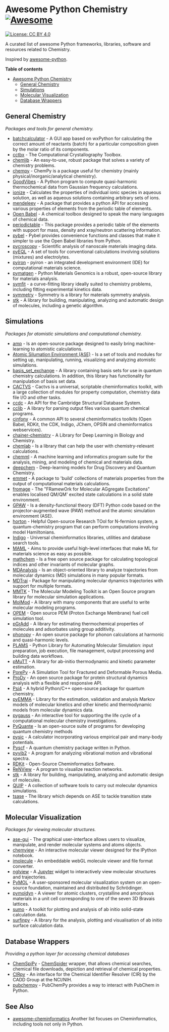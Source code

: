 
# Awesome Python Chemistry [![Awesome](https://cdn.rawgit.com/sindresorhus/awesome/d7305f38d29fed78fa85652e3a63e154dd8e8829/media/badge.svg)](https://github.com/sindresorhus/awesome)
[![License: CC BY 4.0](https://img.shields.io/badge/License-CC%20BY%204.0-lightgrey.svg)](https://creativecommons.org/licenses/by/4.0/)

A curated list of awesome Python frameworks, libraries, software and resources related to Chemistry.

Inspired by [awesome-python](https://awesome-python.com).

**Table of contents**

- [Awesome Python Chemistry](#awesome-python-chemistry)
    - [General Chemistry](#general-chemistry)
    - [Simulations](#simulations)
    - [Molecular Visualization](#molecular-visualization)
    - [Database Wrappers](#database-wrappers)


## General Chemistry

*Packages and tools for general chemistry.*

* [batchcalculator](http://lukaszmentel.com/batchcalculator/) - A GUI app based on wxPython for calculating the correct amount of reactants (batch) for a particular composition given by the molar ratio of its components.
* [cctbx](https://cctbx.github.io/) - The Computational Crystallography Toolbox.
* [chemlib](https://chemlib.readthedocs.io/en/latest/) - An easy-to-use, robust package that solves a variety of chemistry problems.
* [chempy](http://pythonhosted.org/chempy/) - ChemPy is a package useful for chemistry (mainly physical/inorganic/analytical chemistry).
* [GoodVibes](https://github.com/bobbypaton/GoodVibes) - A Python program to compute quasi-harmonic thermochemical data from Gaussian frequency calculations.
* [ionize](http://lewisamarshall.github.io/ionize/) - Calculates the properties of individual ionic species in aqueous solution, as well as aqueous solutions containing arbitrary sets of ions.
* [mendeleev](http://mendeleev.readthedocs.io/en/stable/) - A package that provides a python API for accessing various properties of elements from the periodic table of elements.
* [Open Babel](http://openbabel.org/wiki/Main_Page) - A chemical toolbox designed to speak the many languages of chemical data.
* [periodictable](http://www.reflectometry.org/danse/elements.html) - This package provides a periodic table of the elements with support for mass, density and xray/neutron scattering information.
* [pybel](https://openbabel.org/docs/dev/UseTheLibrary/Python_Pybel.html) - Pybel provides convenience functions and classes that make it simpler to use the Open Babel libraries from Python.
* [pycroscopy](https://pycroscopy.github.io/pycroscopy/index.html) - Scientific analysis of nanoscale materials imaging data.
* [pyEQL](https://pyeql.readthedocs.io/en/latest/index.html) - A set of tools for conventional calculations involving solutions (mixtures) and electrolytes.
* [pyiron](http://pyiron.org/) - pyiron - an integrated development environment (IDE) for computational materials science.
* [pymatgen](http://pymatgen.org/) - Python Materials Genomics is a robust, open-source library for materials analysis.
* [symfit](https://symfit.readthedocs.io/en/stable/) - a curve-fitting library ideally suited to chemistry problems, including fitting experimental kinetics data.
* [symmetry](http://pythonhosted.org/symmetry/) - Symmetry is a library for materials symmetry analysis.
* [stk](https://github.com/lukasturcani/stk) - A library for building, manipulating, analyzing and automatic design of molecules, including a genetic algorithm.


## Simulations

*Packages for atomistic simulations and computational chemistry.*

* [amp](http://amp.readthedocs.io/en/latest/) - Is an open-source package designed to easily bring machine-learning to atomistic calculations.
* [Atomic Silumation Environment (ASE)](https://wiki.fysik.dtu.dk/ase/index.html) - Is a set of tools and modules for setting up, manipulating, running, visualizing and analyzing atomistic simulations.
* [basis_set_exchange](https://github.com/MolSSI-BSE/basis_set_exchange) - A library containing basis sets for use in quantum chemistry calculations. In addition, this library has functionality for manipulation of basis set data.
* [CACTVS](https://www.xemistry.com/academic/) - Cactvs is a universal, scriptable cheminformatics toolkit, with a large collection of modules for property computation, chemistry data file I/O and other tasks. 
* [ccdc](https://downloads.ccdc.cam.ac.uk/documentation/API/index.html) - An API for the Cambridge Structural Database System.
* [cclib](https://cclib.github.io/) - A library for parsing output files various quantum chemical programs.
* [cinfony](http://cinfony.github.io/) - A common API to several cheminformatics toolkits (Open Babel, RDKit, the CDK, Indigo, JChem, OPSIN and cheminformatics webservices).
* [chainer-chemistry](https://github.com/pfnet-research/chainer-chemistry) - A Library for Deep Learning in Biology and Chemistry.
* [chemlab](http://chemlab.readthedocs.io/en/latest/index.html) - Is a library that can help the user with chemistry-relevant calculations.
* [chemml](https://hachmannlab.github.io/chemml/) - A machine learning and informatics program suite for the analysis, mining, and modeling of chemical and materials data.
* [deepchem](http://deepchem.io/) - Deep-learning models for Drug Discovery and Quantum Chemistry.
* [emmet](https://github.com/materialsproject/emmet) - A package to 'build' collections of materials properties from the output of computational materials calculations.
* [fromage](https://github.com/Crespo-Otero-group/fromage/) - The "FRamewOrk for Molecular AGgregate Excitations" enables localised QM/QM' excited state calculations in a solid state environment.
* [GPAW](https://wiki.fysik.dtu.dk/gpaw/) - Is a density-functional theory (DFT) Python code based on the projector-augmented wave (PAW) method and the atomic simulation environment (ASE).
* [horton](http://theochem.github.io/horton/2.0.1/index.html) - Helpful Open-source Research TOol for N-fermion system, a quantum-chemistry program that can perform computations involving model Hamiltonians.
* [Indigo](https://github.com/epam/Indigo) - Universal cheminformatics libraries, utilities and database search tools.
* [MAML](https://github.com/materialsvirtuallab/maml) - Aims to provide useful high-level interfaces that make ML for materials science as easy as possible.
* [mathchem](http://mathchem.iam.upr.si/) - Is a free open source package for calculating topological indices and other invariants of molecular graphs.
* [MDAnalysis](http://www.mdanalysis.org/) - Is an object-oriented library to analyze trajectories from molecular dynamics (MD) simulations in many popular formats.
* [MDTraj](http://mdtraj.org) - Package for manipulating molecular dynamics trajectories with support for multiple formats.
* [MMTK](http://dirac.cnrs-orleans.fr/MMTK/) - The Molecular Modeling Toolkit is an Open Source program library for molecular simulation applications.
* [MolMod](http://molmod.github.io/molmod/index.html) - A library with many components that are useful to write molecular modeling programs.
* [OPEM](https://github.com/ECSIM/opem) - Open source PEM (Proton Exchange Membrane) fuel cell simulation tool.
* [pGrAdd](https://github.com/VlachosGroup/PythonGroupAdditivity) - A library for estimating thermochemical properties of molecules and adsorbates using group additivity.
* [phonopy](http://atztogo.github.io/phonopy/) - An open source package for phonon calculations at harmonic and quasi-harmonic levels.
* [PLAMS](https://github.com/SCM-NV/PLAMS) - Python Library for Automating Molecular Simulation: input preparation, job execution, file management, output processing and building data workflows.
* [pMuTT](https://vlachosgroup.github.io/pMuTT/) - A library for ab-initio thermodynamic and kinetic parameter estimation.
* [PorePy](https://github.com/pmgbergen/porepy) - A Simulation Tool for Fractured and Deformable Porous Media.
* [ProDy](http://prody.csb.pitt.edu/) - An open source package for protein structural dynamics analysis with a flexible and responsive API.
* [Psi4](http://psicode.org) - A hybrid Python/C++ open-source package for quantum chemistry.
* [pyEMMA](http://www.emma-project.org/latest/) - Library for the estimation, validation and analysis Markov models of molecular kinetics and other kinetic and thermodynamic models from molecular dynamics data. 
* [pygauss](https://pygauss.readthedocs.io/en/stable/index.html) - An interactive tool for supporting the life cycle of a computational molecular chemistry investigations.
* [PyQuante](http://pyquante.sourceforge.net/) -  Is an open-source suite of programs for developing quantum chemistry methods
* [pysic](https://github.com/thynnine/pysic) - A calculator incorporating various empirical pair and many-body potentials.
* [Pyscf](https://github.com/sunqm/pyscf) - A quantum chemistry package written in Python.
* [pyvib2](http://pyvib2.sourceforge.net/) - A program for analyzing vibrational motion and vibrational spectra.
* [RDKit](http://www.rdkit.org/) - Open-Source Cheminformatics Software.
* [ReNView](https://github.com/VlachosGroup/ReNView/wiki/Reaction-Network-Viewer-(ReNView)-Usage-Instructions) - A program to visualize reaction networks.
* [stk](https://github.com/lukasturcani/stk) - A library for building, manipulating, analyzing and automatic design of molecules.
* [QUIP](http://libatoms.github.io/QUIP/) - A collection of software tools to carry out molecular dynamics simulations.
* [tsase](http://theory.cm.utexas.edu/tsase/) - The library which depends on ASE to tackle transition state calculations.

## Molecular Visualization

*Packages for viewing molecular structures.*

* [ase-gui](https://wiki.fysik.dtu.dk/ase/ase/gui/gui.html#module-ase.gui) - The graphical user-interface allows users to visualize, manipulate, and render molecular systems and atoms objects.
* [chemview](http://chemview.readthedocs.io/en/latest/) - An interactive molecular viewer designed for the IPython notebook.
* [imolecule](http://patrickfuller.github.io/imolecule/) - An embeddable webGL molecule viewer and file format converter.
* [nglview](https://github.com/arose/nglview) - A [Jupyter](https://jupyter.org/) widget to interactively view molecular structures and trajectories.
* [PyMOL](https://pymol.org/) - A user-sponsored molecular visualization system on an open-source foundation, maintained and distributed by Schrödinger.
* [pymoldyn](https://pgi-jcns.fz-juelich.de/portal/pages/pymoldyn-main.html) - A viewer for atomic clusters, crystalline and amorphous materials in a unit cell corresponding to one of the seven 3D Bravais lattices.
* [sumo](http://sumo.readthedocs.io/en/latest/) - A toolkit for plotting and analysis of ab initio solid-state calculation data.
* [surfinpy](https://surfinpy.readthedocs.io/en/latest/) - A library for the analysis, plotting and visualisation of ab initio surface calculation data. 

## Database Wrappers

*Providing a python layer for accessing chemical databases*

* [ChemSpiPy](http://chemspipy.readthedocs.io/en/latest/) - [ChemSpider](http://www.chemspider.com/) wrapper, that allows chemical searches, chemical file downloads, depiction and retrieval of chemical properties.
* [CIRpy](http://cirpy.readthedocs.io/en/latest/) - An interface for the Chemical Identifier Resolver (CIR) by the CADD Group at the NCI/NIH.
* [pubchempy](http://pubchempy.readthedocs.io/en/latest/) - PubChemPy provides a way to interact with PubChem in Python.


## See Also
* [awesome-cheminformatics](https://github.com/hsiaoyi0504/awesome-cheminformatics) Another list focuses on Cheminformatics, including tools not only in Python.
